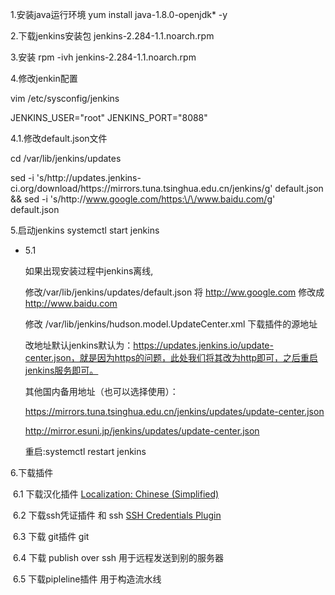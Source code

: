 1.安装java运行环境
yum install java-1.8.0-openjdk* -y

2.下载jenkins安装包 
jenkins-2.284-1.1.noarch.rpm

3.安装
rpm -ivh jenkins-2.284-1.1.noarch.rpm

4.修改jenkin配置

vim /etc/sysconfig/jenkins

JENKINS_USER="root"
JENKINS_PORT="8088"

4.1.修改default.json文件

cd /var/lib/jenkins/updates

sed -i 's/http:\/\/updates.jenkins-
ci.org\/download/https:\/\/mirrors.tuna.tsinghua.edu.cn\/jenkins/g' default.json && sed -i
's/http:\/\/www.google.com/https:\/\/www.baidu.com/g' default.json

5.启动jenkins
systemctl start jenkins

- 5.1

  如果出现安装过程中jenkins离线, 

  修改/var/lib/jenkins/updates/default.json  将 http://ww.google.com 修改成 http://www.baidu.com

  修改 /var/lib/jenkins/hudson.model.UpdateCenter.xml  下载插件的源地址 

  改地址默认jenkins默认为：https://updates.jenkins.io/update-center.json，就是因为https的问题，此处我们将其改为http即可，之后重启jenkins服务即可。

  其他国内备用地址（也可以选择使用）：

  https://mirrors.tuna.tsinghua.edu.cn/jenkins/updates/update-center.json

  http://mirror.esuni.jp/jenkins/updates/update-center.json

  重启:systemctl restart jenkins

6.下载插件

​	6.1 下载汉化插件 [Localization: Chinese (Simplified)](https://plugins.jenkins.io/localization-zh-cn) 

​	6.2 下载ssh凭证插件 和 ssh   [SSH Credentials Plugin](https://plugins.jenkins.io/ssh-credentials) 

​    6.3 下载 git插件  git

​    6.4 下载 publish over ssh 用于远程发送到别的服务器 

​	6.5 下载pipleline插件 用于构造流水线

   	